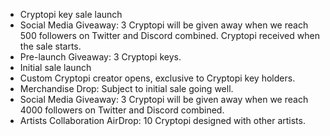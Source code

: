 - Cryptopi key sale launch
- Social Media Giveaway: 3 Cryptopi will be given away when we reach 500 followers on Twitter and Discord combined. Cryptopi received when the sale starts.
- Pre-launch Giveaway: 3 Cryptopi keys.
- Initial sale launch
- Custom Cryptopi creator opens, exclusive to Cryptopi key holders.
- Merchandise Drop: Subject to initial sale going well.
- Social Media Giveaway: 3 Cryptopi will be given away when we reach 4000 followers on Twitter and Discord combined.
- Artists Collaboration AirDrop: 10 Cryptopi designed with other artists.

